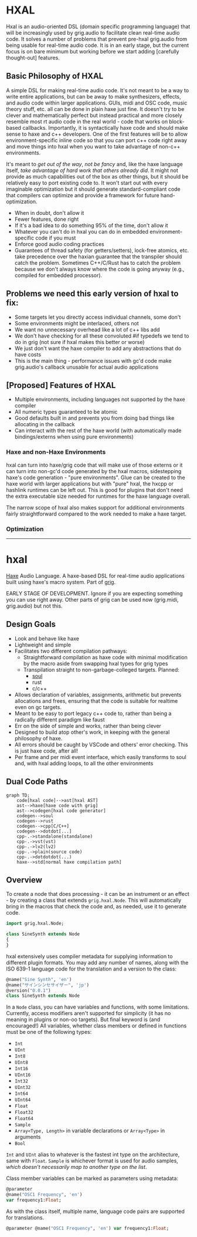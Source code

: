 # HXAL

Hxal is an audio-oriented DSL (domain specific programming language) that will be increasingly used by grig.audio to facilitate clean real-time audio code. It solves a number of problems that prevent pre-hxal grig.audio from being usable for real-time audio code. It is in an early stage, but the current focus is on bare minimum but working before we start adding \[carefully thought-out\] features.

## Basic Philosophy of HXAL

A simple DSL for making real-time audio code. It's not meant to be a way to write entire applications, but can be away to make synthesizers, effects, and audio code within larger applications. GUIs, midi and OSC code, music theory stuff, etc. all can be done in plain haxe just fine. It doesn't try to be clever and mathematically perfect but instead practical and more closely resemble most rt audio code in the real world - code that works on block-based callbacks. Importantly, it is syntactically haxe code and should make sense to haxe and c++ developers. One of the first features will be to allow environment-specific inline code so that you can port c++ code right away and move things into hxal when you want to take advantage of non-c++ environments.

It's meant to *get out of the way*, *not be fancy* and, like the haxe language itself, *take advantage of hard work that others already did*. It might not provide as much capabilities out of the box as other things, but it should be relatively easy to port existing code to. It won't start out with every imaginable optimization but it should generate standard-compliant code that compilers can optimize and provide a framework for future hand-optimization.

- When in doubt, don't allow it
- Fewer features, done right
- If it's a bad idea to do something 95% of the time, don't allow it
- Whatever you can't do in hxal you can do in embedded environment-specific code if you must
- Enforce good audio coding practices
- Guarantees of thread safety (for getters/setters), lock-free atomics, etc. take precedence over the haxian guarantee that the transpiler should catch the problem. Sometimes C++/C/Rust has to catch the problem because we don't always know where the code is going anyway (e.g., compiled for embedded processor).

## Problems we need this early version of hxal to fix:

- Some targets let you directly access individual channels, some don't
- Some environments might be interlaced, others not
- We want no unnecessary overhead like a lot of c++ libs add
- We don't have checking for all these convoluted #if typedefs we tend to do in grig (not sure if hxal makes this better or worse)
- We just don't want the haxe compiler to add any abstractions that do have costs
- This is the main thing - performance issues with gc'd code make grig.audio's callback unusable for actual audio applications

## \[Proposed\] Features of HXAL

- Multiple environments, including languages not supported by the haxe compiler
- All numeric types guaranteed to be atomic
- Good defaults built in and prevents you from doing bad things like allocating in the callback
- Can interact with the rest of the haxe world (with automatically made bindings/externs when using pure environments)

### Haxe and non-Haxe Environments

hxal can turn into haxe/grig code that will make use of those externs or it can turn into non-gc'd code generated by the hxal macros, sidestepping haxe's code generation - "pure environments". Glue can be created to the haxe world with larger applications but with "pure" hxal, the hxcpp or hashlink runtimes can be left out. This is good for plugins that don't need the extra executable size needed for runtimes for the haxe language overall.

The narrow scope of hxal also makes support for additional environments fairly straightforward compared to the work needed to make a haxe target.

### Optimization

***

# hxal

[Haxe](https://haxe.org/) Audio Language. A haxe-based DSL for real-time audio applications built using haxe's macro system. Part of [grig](https://haxe.org/).

EARLY STAGE OF DEVELOPMENT. Ignore if you are expecting something you can use right away. Other parts of grig can be used now (grig.midi, grig.audio) but not this.

## Design Goals

* Look and behave like haxe
* Lightweight and simple
* Facilitates two different compilation pathways:
  * Straightforward compilation as haxe code with minimal modification by the macro aside from swapping hxal types for grig types
  * Transpilation straight to non-garbage-colleged targets. Planned:
    * [soul](https://soul.dev/)
    * rust
    * c/c++
* Allows declaration of variables, assignments, arithmetic but prevents allocations and frees, ensuring that the code is suitable for realtime even on gc targets.
* Meant to be easy to port legacy c++ code to, rather than being a radically different paradigm like faust
* Err on the side of simple and works, rather than being clever
* Designed to build atop other's work, in keeping with the general philosophy of haxe.
* All errors should be caught by VSCode and others' error checking. This is just haxe code, after all!
* Per frame and per midi event interface, which easily transforms to soul and, with hxal adding loops, to all the other environments

## Dual Code Paths

```mermaid
graph TD;
    code[hxal code]-->ast[hxal AST]
    ast-->haxe[haxe code with grig]
    ast-->codegen[hxal code generator]
    codegen-->soul
    codegen-->rust
    codegen-->cpp[C/C++]
    codegen-->dotdot[...]
    cpp-.->standalone(standalone)
    cpp-.->vst(vst)
    cpp-.->lv2(lv2)
    cpp-.->plain(source code)
    cpp-.->dotdotdot(...)
    haxe-->std[normal haxe compilation path]
```

## Overview

To create a node that does processing - it can be an instrument or an effect - by creating a class that extends `grig.hxal.Node`. This will automatically bring in the macros that check the code and, as needed, use it to generate code.

```haxe
import grig.hxal.Node;

class SineSynth extends Node
{
}
```

hxal extensively uses compiler metadata for supplying information to different plugin formats. You may add any number of names, along with the ISO 639-1 language code for the translation and a version to the class:

```haxe
@name("Sine Synth", 'en')
@name("サインシンセサイザー", 'jp')
@version("0.0.1")
class SineSynth extends Node
```

In a `Node` class, you can have variables and functions, with some limitations. Currently, access modifiers aren't supported for simplicity (it has no meaning in plugins or non-oo targets). But final keyword is (and encouraged!) All variables, whether class members or defined in functions must be one of the following types:

* `Int`
* `UInt`
* `Int8`
* `UInt8`
* `Int16`
* `UInt16`
* `Int32`
* `UInt32`
* `Int64`
* `UInt64`
* `Float`
* `Float32`
* `Float64`
* `Sample`
* `Array<Type, Length>` in variable declarations or `Array<Type>` in arguments
* `Bool`

`Int` and `UInt` alias to whatever is the fastest int type on the architecture, same with `Float`. `Sample` is whichever format is used for audio samples, *which doesn't necessarily map to another type on the list*.

Class member variables can be marked as parameters using metadata:

```haxe
@parameter
@name("OSC1 Frequency", 'en')
var frequency1:Float;
```

As with the class itself, multiple name, language code pairs are supported for translations.

```haxe
@parameter @name("OSC1 Frequency", 'en') var frequency1:Float;
```